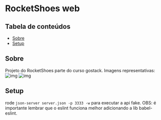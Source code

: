# RocketShoes web

## Tabela de conteúdos

- [Sobre](#Sobre)
- [Setup](#getting_started)

## Sobre <a name = "Sobre"></a>

Projeto do RocketShoes parte do curso gostack. Imagens representativas:
![img](https://github.com/pedrohba1/gostack-modulo07/blob/master/readme_stuff/image1.PNG)
![img](https://github.com/pedrohba1/gostack-modulo07/blob/master/readme_stuff/image2.PNG)


## Setup <a name = "getting_started"></a>

rode `json-server server.json -p 3333 -w` para executar a api fake.
OBS: é importante lembrar que o eslint funciona melhor adicionando a lib babel-eslint.
